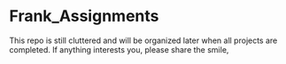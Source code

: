 # Frank_Assignments
This repo is still cluttered and will be organized later when all projects are completed. If anything interests you, please share the smile,
